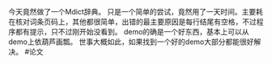 今天竟然做了一个Mdict辞典。
只是一个简单的尝试，竟然用了一天时间。主要耗在核对词条页码上，其他都很简单，出错的最主要原因是每行结尾有空格，不过程序都有提示，只不过刚开始没看到。
demo的确是一个好东西，基本上可以从demo上依葫芦画瓢。
世事大概如此，如果找到一个好的demo大部分都能很好解决。
#论文